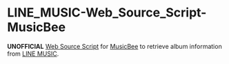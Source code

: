 # LINE_MUSIC-Web_Source_Script-MusicBee 
**UNOFFICIAL** [Web Source Script](https://community.mp3tag.de/t/web-sources-framework/1633) for [MusicBee](https://www.getmusicbee.com/) to retrieve album information from [LINE MUSIC](https://music.line.me/).  
